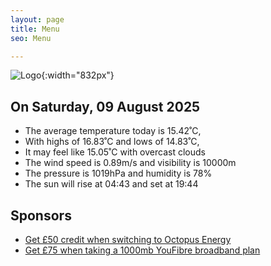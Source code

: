 ```yaml
---
layout: page
title: Menu
seo: Menu

---
```


![Logo](/images/logo.jpg){:width="832px"}

<!-- weather_marker starts -->
## On Saturday, 09 August 2025

- The average temperature today is 15.42˚C,
- With highs of 16.83˚C and lows of 14.83˚C,
- It may feel like 15.05˚C with overcast clouds
- The wind speed is 0.89m/s and visibility is 10000m
- The pressure is 1019hPa and humidity is 78%
- The sun will rise at 04:43 and set at 19:44

<!-- weather_marker ends -->

## Sponsors

- [Get £50 credit when switching to Octopus Energy](https://bit.ly/3oD1nnS)
- [Get £75 when taking a 1000mb YouFibre broadband plan](https://aklam.io/91zWhU?)
